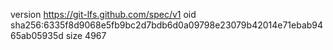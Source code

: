 version https://git-lfs.github.com/spec/v1
oid sha256:6335f8d9068e5fb9bc2d7bdb6d0a09798e23079b42014e71ebab9465ab05935d
size 4967

